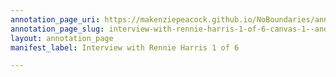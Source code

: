 ```yaml
---
annotation_page_uri: https://makenziepeacock.github.io/NoBoundaries/annotations/interview-with-rennie-harris-1-of-6-canvas-1--and-i-feel-the-same-way-about-beer----.json
annotation_page_slug: interview-with-rennie-harris-1-of-6-canvas-1--and-i-feel-the-same-way-about-beer----
layout: annotation_page
manifest_label: Interview with Rennie Harris 1 of 6

---
```

